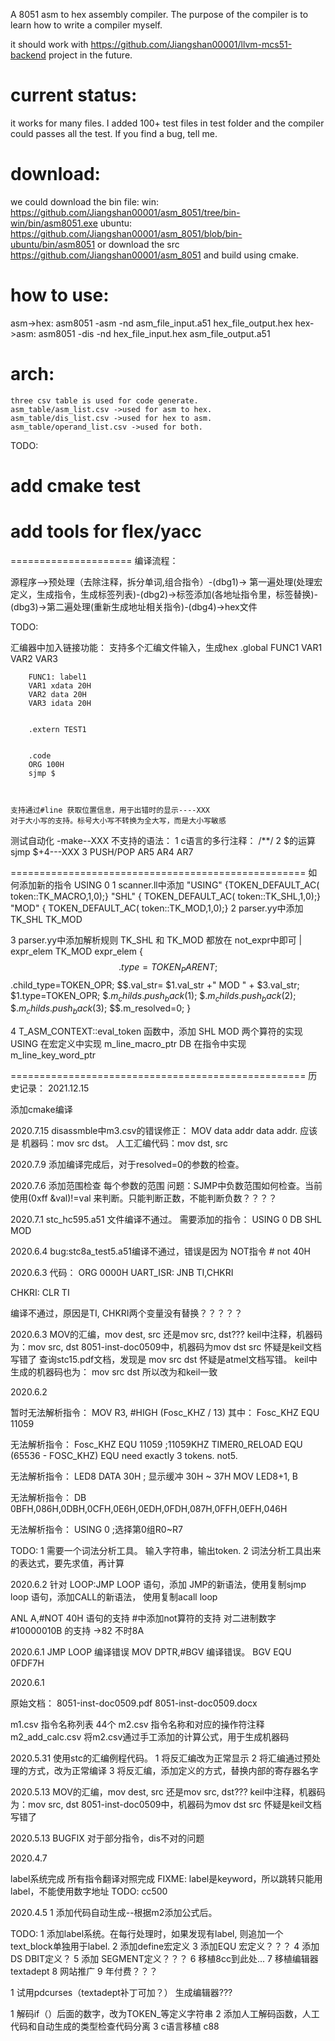 

A 8051 asm to hex assembly compiler. The purpose of the compiler is to learn how to write a compiler myself.

it should work with https://github.com/Jiangshan00001/llvm-mcs51-backend project in the future.


# current status:
it works for many files.
I added 100+ test files in test folder and the compiler could passes all the test.
If you find a bug, tell me.



# download:

we could download the bin file:
win:    https://github.com/Jiangshan00001/asm_8051/tree/bin-win/bin/asm8051.exe
ubuntu: https://github.com/Jiangshan00001/asm_8051/blob/bin-ubuntu/bin/asm8051
or download the src https://github.com/Jiangshan00001/asm_8051
and build using cmake.

# how to use:

asm->hex:
asm8051 -asm -nd asm_file_input.a51 hex_file_output.hex
hex->asm:
asm8051 -dis -nd hex_file_input.hex asm_file_output.a51 

# arch:

```
three csv table is used for code generate.
asm_table/asm_list.csv ->used for asm to hex.
asm_table/dis_list.csv ->used for hex to asm.
asm_table/operand_list.csv ->used for both.
```





TODO:
# add cmake test 
# add tools for flex/yacc


=====================
编译流程：

源程序-->预处理（去除注释，拆分单词,组合指令）-(dbg1)->
			第一遍处理(处理宏定义，生成指令，生成标签列表)-(dbg2)->标签添加(各地址指令里，标签替换)-(dbg3)->第二遍处理(重新生成地址相关指令)-(dbg4)->hex文件







TODO:

汇编器中加入链接功能：
    支持多个汇编文件输入，生成hex
        .global FUNC1 VAR1 VAR2 VAR3

        FUNC1: label1
        VAR1 xdata 20H
        VAR2 data 20H
        VAR3 idata 20H


        .extern TEST1


        .code
        ORG 100H
        sjmp $



    支持通过#line 获取位置信息，用于出错时的显示----XXX
    对于大小写的支持。标号大小写不转换为全大写，而是大小写敏感






测试自动化  -make--XXX
不支持的语法：
1 c语言的多行注释： /**/
2 $的运算 sjmp $+4---XXX
3 PUSH/POP AR5 AR4 AR7







===================================================
如何添加新的指令 USING 0
1 scanner.ll中添加
"USING" {TOKEN_DEFAULT_AC( token::TK_MACRO,1,0);}
"SHL"   { TOKEN_DEFAULT_AC( token::TK_SHL,1,0);}
"MOD"   { TOKEN_DEFAULT_AC( token::TK_MOD,1,0);}
2 parser.yy中添加 TK_SHL  TK_MOD

3 parser.yy中添加解析规则
TK_SHL 和 TK_MOD 都放在 not_expr中即可
| expr_elem TK_MOD expr_elem {
		$$.type=TOKEN_PARENT;
		$$.child_type=TOKEN_OPR;
		$$.val_str= $1.val_str +" MOD " + $3.val_str;
		$1.type=TOKEN_OPR;
		$$.m_childs.push_back($1);
		$$.m_childs.push_back($2);
		$$.m_childs.push_back($3);
		$$.m_resolved=0;
	}

4 
T_ASM_CONTEXT::eval_token 函数中，添加  SHL MOD 两个算符的实现
USING 在宏定义中实现 m_line_macro_ptr
DB 在指令中实现 m_line_key_word_ptr

===================================================
历史记录：
2021.12.15

添加cmake编译


2020.7.15
disassmble中m3.csv的错误修正：
MOV data addr data addr. 应该是 机器码：mov src dst。 人工汇编代码：mov dst, src


2020.7.9
添加编译完成后，对于resolved=0的参数的检查。




2020.7.6
添加范围检查
每个参数的范围
问题：SJMP中负数范围如何检查。当前使用(0xff &val)!=val 来判断。只能判断正数，不能判断负数？？？？


2020.7.1
stc_hc595.a51 文件编译不通过。
需要添加的指令：
USING   0
DB
SHL
MOD



2020.6.4
bug:stc8a_test5.a51编译不通过，错误是因为 NOT指令 # not 40H


2020.6.3
代码：
ORG 0000H
UART_ISR:
	JNB	TI,CHKRI
	
CHKRI:
	CLR	TI

编译不通过，原因是TI, CHKRI两个变量没有替换？？？？？


2020.6.3
MOV的汇编，mov dest, src 还是mov src, dst???
keil中注释，机器码为：mov src, dst
8051-inst-doc0509中，机器码为mov dst src
怀疑是keil文档写错了
查询stc15.pdf文档，发现是 mov src dst
怀疑是atmel文档写错。
keil中生成的机器码也为： mov src dst
所以改为和keil一致



2020.6.2

暂时无法解析指令：
MOV     R3, #HIGH (Fosc_KHZ / 13)
其中： Fosc_KHZ    EQU 11059


无法解析指令：
Fosc_KHZ    EQU 11059   ;11059KHZ
TIMER0_RELOAD   EQU     (65536 - FOSC_KHZ)  EQU need exactly 3 tokens. not5.

无法解析指令：
LED8            DATA    30H     ;   显示缓冲 30H ~ 37H
MOV     LED8+1, B



无法解析指令：
DB  0BFH,086H,0DBH,0CFH,0E6H,0EDH,0FDH,087H,0FFH,0EFH,046H

无法解析指令：
USING   0       ;选择第0组R0~R7

TODO:
1 需要一个词法分析工具。
  输入字符串，输出token.
2 词法分析工具出来的表达式，要先求值，再计算






2020.6.2
针对
LOOP:JMP LOOP
语句，添加 JMP的新语法，使用复制sjmp loop
语句，添加CALL的新语法， 使用复制acall loop

ANL     A,#NOT 40H 语句的支持 #中添加not算符的支持
对二进制数字#10000010B 的支持 ->82 不时8A


2020.6.1
JMP LOOP 编译错误
MOV	DPTR,#BGV 编译错误。 BGV	EQU	0FDF7H

2020.6.1

原始文档：
8051-inst-doc0509.pdf
8051-inst-doc0509.docx

m1.csv 指令名称列表 44个
m2.csv 指令名称和对应的操作符注释
m2_add_calc.csv 将m2.csv通过手工添加的计算公式，用于生成机器码



2020.5.31
使用stc的汇编例程代码。
1 将反汇编改为正常显示
2 将汇编通过预处理的方式，改为正常编译
3 将反汇编，添加定义的方式，替换内部的寄存器名字




2020.5.13
MOV的汇编，mov dest, src 还是mov src, dst???
keil中注释，机器码为：mov src, dst
8051-inst-doc0509中，机器码为mov dst src
怀疑是keil文档写错了

2020.5.13
BUGFIX
对于部分指令，dis不对的问题

2020.4.7

label系统完成
所有指令翻译对照完成
FIXME: label是keyword，所以跳转只能用label，不能使用数字地址
TODO: cc500


2020.4.5
1 添加代码自动生成--根据m2添加公式后。

TODO:
1 添加label系统。在每行处理时，如果发现有label, 则追加一个text_block单独用于label.
2 添加define宏定义
3 添加EQU 宏定义？？？
4 添加DS DBIT定义？
5 添加 SEGMENT定义？？？
6 移植8cc到此处...
7 移植编辑器textadept
8 网站推广
9 年付费？？？








1 试用pdcurses（textadept补丁可加？） 生成编辑器???





1 解码if（）后面的数字，改为TOKEN_等定义字符串
2 添加人工解码函数，人工代码和自动生成的类型检查代码分离
3 c语言移植 c88

